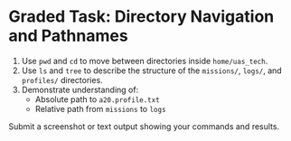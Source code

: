 # Graded Task: Directory Navigation and Pathnames

1. Use `pwd` and `cd` to move between directories inside `home/uas_tech`.
2. Use `ls` and `tree` to describe the structure of the `missions/`, `logs/`, and `profiles/` directories.
3. Demonstrate understanding of:
   - Absolute path to `a20.profile.txt`
   - Relative path from `missions` to `logs`

Submit a screenshot or text output showing your commands and results.

